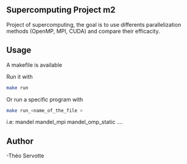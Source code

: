 ## Supercomputing Project m2
Project of supercomputing, the goal is to use differents parallelization methods (OpenMP, MPI, CUDA) and compare their efficacity.

## Usage 
A makefile is available

Run it with
```bash
make run
```

Or run a specific program with
```bash
make run_<name_of_the_file >
```
i.e:
mandel
mandel_mpi
mandel_omp_static
....

## Author

-Théo Servotte